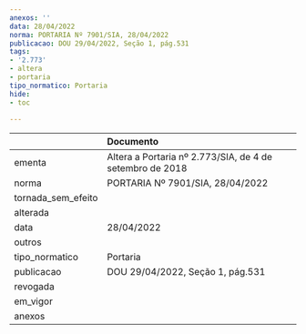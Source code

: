 ```yaml
---
anexos: ''
data: 28/04/2022
norma: PORTARIA Nº 7901/SIA, 28/04/2022
publicacao: DOU 29/04/2022, Seção 1, pág.531
tags:
- '2.773'
- altera
- portaria
tipo_normatico: Portaria
hide: 
- toc 
 
---
```


|                    | Documento                                                |
|:-------------------|:---------------------------------------------------------|
| ementa             | Altera a Portaria nº 2.773/SIA, de 4 de setembro de 2018 |
| norma              | PORTARIA Nº 7901/SIA, 28/04/2022                         |
| tornada_sem_efeito |                                                          |
| alterada           |                                                          |
| data               | 28/04/2022                                               |
| outros             |                                                          |
| tipo_normatico     | Portaria                                                 |
| publicacao         | DOU 29/04/2022, Seção 1, pág.531                         |
| revogada           |                                                          |
| em_vigor           |                                                          |
| anexos             |                                                          |